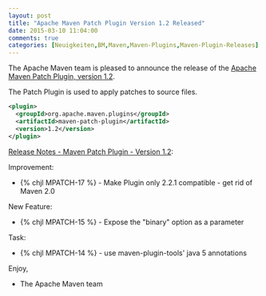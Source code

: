 ```yaml
---
layout: post
title: "Apache Maven Patch Plugin Version 1.2 Released"
date: 2015-03-10 11:04:00
comments: true
categories: [Neuigkeiten,BM,Maven,Maven-Plugins,Maven-Plugin-Releases]
---
```

The Apache Maven team is pleased to announce the release of the 
[Apache Maven Patch Plugin, version 1.2](http://maven.apache.org/plugins/maven-patch-plugin/).

The Patch Plugin is used to apply patches to source files.


``` xml
<plugin>
  <groupId>org.apache.maven.plugins</groupId>
  <artifactId>maven-patch-plugin</artifactId>
  <version>1.2</version>
</plugin>
```

<!-- more -->

[Release Notes - Maven Patch Plugin - Version 1.2](http://jira.codehaus.org/secure/ReleaseNote.jspa?projectId=11714&version=16117):

Improvement:

 * {% chjl MPATCH-17 %} - Make Plugin only 2.2.1 compatible - get rid of Maven 2.0

New Feature:

 * {% chjl MPATCH-15 %} - Expose the "binary" option as a parameter

Task:

 * {% chjl MPATCH-14 %} - use maven-plugin-tools' java 5 annotations

Enjoy,

- The Apache Maven team
